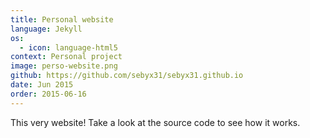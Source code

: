 ```yaml
---
title: Personal website
language: Jekyll
os:
  - icon: language-html5
context: Personal project
image: perso-website.png
github: https://github.com/sebyx31/sebyx31.github.io
date: Jun 2015
order: 2015-06-16
---
```


This very website! Take a look at the source code to see how it works.